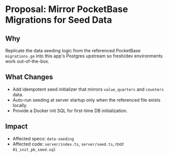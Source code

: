 # Proposal: Mirror PocketBase Migrations for Seed Data

## Why
Replicate the data seeding logic from the referenced PocketBase `migrations.go` into this app's Postgres upstream so fresh/dev environments work out-of-the-box.

## What Changes
- Add idempotent seed initializer that mirrors `value_quarters` and `counters` data.
- Auto-run seeding at server startup only when the referenced file exists locally.
- Provide a Docker init SQL for first-time DB initialization.

## Impact
- Affected specs: `data-seeding`
- Affected code: `server/index.ts`, `server/seed.ts`, root `01_init_pb_seed.sql`

